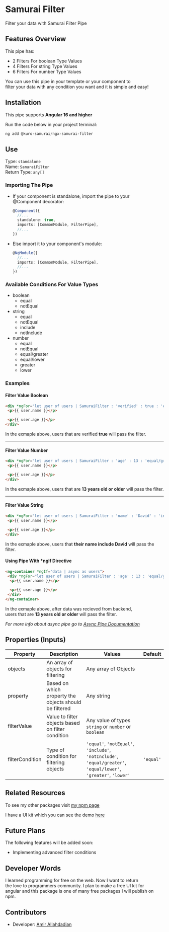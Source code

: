 # Samurai Filter

Filter your data with Samurai Filter Pipe

## Features Overview

This pipe has:

- 2 Filters For boolean Type Values
- 4 Filters For string Type Values
- 6 Filters For number Type Values

You can use this pipe in your template or your component to  
filter your data with any condition you want and it is simple and easy!

## Installation

This pipe supports **Angular 16 and higher**

Run the code below in your project terminal:

```powershell
ng add @kuro-samurai/ngx-samurai-filter
```

## Use

Type: `standalone`  
Name: `SamuraiFilter`  
Return Type: `any[]`

### Importing The Pipe

- If your component is standalone, import the pipe to your  
  @Component decorator:

  ```typescript
  @Component({
    //...
    standalone: true,
    imports: [CommonModule, FilterPipe],
    //...
  })
  ```

- Else import it to your component's module:

  ```typescript
  @NgModule({
    //...
    imports: [CommonModule, FilterPipe],
    //...
  })
  ```

### Available Conditions For Value Types

- boolean
  - equal
  - notEqual
- string
  - equal
  - notEqual
  - include
  - notInclude
- number
  - equal
  - notEqual
  - equal/greater
  - equal/lower
  - greater
  - lower

### Examples

#### Filter Value Boolean

```html
<div *ngFor="let user of users | SamuraiFilter : 'verified' : true : 'equal'">
 <p>{{ user.name }}</p>

 <p>{{ user.age }}</p>
</div>
```

In the exmaple above, users that are verified **true** will pass the filter.

---

#### Filter Value Number

```html
<div *ngFor="let user of users | SamuraiFilter : 'age' : 13 : 'equal/greater'">
 <p>{{ user.name }}</p>

 <p>{{ user.age }}</p>
</div>
```

In the exmaple above, users that are **13 years old or older** will pass the filter.

---

#### Filter Value String

```html
<div *ngFor="let user of users | SamuraiFilter : 'name' : 'David' : 'include'">
 <p>{{ user.name }}</p>

 <p>{{ user.age }}</p>
</div>
```

In the exmaple above, users that **their name include David** will pass the filter.

#### Using Pipe With \*ngIf Directive

```html
<ng-container *ngIf="data | async as users">
 <div *ngFor="let user of users | SamuraiFilter : 'age' : 13 : 'equal/greater'">
  <p>{{ user.name }}</p>

  <p>{{ user.age }}</p>
 </div>
</ng-container>
```

In the exmaple above, after data was recieved from backend,  
users that are **13 years old or older** will pass the filter.

_For more info about async pipe go to [Async Pipe Documentation](https://angular.io/api/common/AsyncPipe)_

## Properties (Inputs)

<table>
 <thead>
  <tr>
   <th>Property</th>
   <th>Description</th>
   <th>Values</th>
   <th>Default</th>
  </tr>
 </thead>
 <tbody>
  <tr>
   <td>objects</td>
   <td>An array of objects for filtering</td>
   <td>Any array of Objects</td>
   <td></td>
  </tr>
  <tr>
   <td>property</td>
   <td>Based on which property the objects should be filtered</td>
   <td>Any string</td>
   <td></td>
  </tr>
  <tr>
   <td>filterValue</td>
   <td>Value to filter objects based on filter condition</td>
   <td>Any value of types <code>string</code> or <code>number</code> or <code>boolean</code></td>
   <td></td>
  </tr>
  <tr>
   <td>filterCondition</td>
   <td>Type of condition for filtering objects</td>
   <td><code>'equal'</code>, <code>'notEqual'</code>, <code>'include'</code>, <code>'notInclude'</code>,
   <code>'equal/greater'</code>, <code>'equal/lower'</code>, <code>'greater'</code>, <code>'lower'</code></td>
   <td><code>'equal'</code></td>
  </tr>
 </tbody>
</table>

## Related Resources

To see my other packages visit [my npm page](https://www.npmjs.com/~amir141592)

I have a UI kit which you can see the demo [here](https://amir141592.github.io/Samurai-Project/)

## Future Plans

The following features will be added soon:

- Implementing advanced filter conditions

## Developer Words

I learned programming for free on the web. Now I want to return  
the love to programmers community. I plan to make a free UI kit for  
angular and this package is one of many free packages I will publish on npm.

## Contributors

- Developer: [Amir Allahdadian](https://github.com/amir141592)
